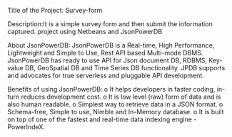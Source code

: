 
Title of the Project: Survey-form

Description:It is a simple survey form and then submit the information captured. project using Netbeans and JsonPowerDB

About JsonPowerDB: JsonPowerDB is a Real-time, High Performance, Lightweight and Simple to Use, Rest API based Multi-mode DBMS. JsonPowerDB has ready to use API for Json document DB, RDBMS, Key-value DB, GeoSpatial DB and Time Series DB functionality. JPDB supports and advocates for true serverless and pluggable API development.

Benefits of using JsonPowerDB: o It helps developers in faster coding, in-turn reduces development cost. o It is low level (raw) form of data and is also human readable. o Simplest way to retrieve data in a JSON format. o Schema-free, Simple to use, Nimble and In-Memory database. o It is built on top of one of the fastest and real-time data indexing engine - PowerIndeX.
